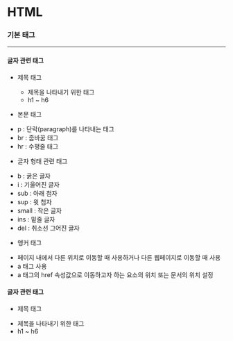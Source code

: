 # HTML

### 기본 태그 ###

---------------------------------------

#### 글자 관련 태그

* 제목 태그
    + 제목을 나타내기 위한 태그
    + h1 ~ h6

* 본문 태그
 + p : 단락(paragraph)를 나타내는 태그
 + br : 줍바꿈 태그
 + hr : 수평줄 태그

* 글자 형태 관련 태그
 + b : 굵은 글자
 + i : 기울어진 글자
 + sub : 아래 첨자
 + sup : 윗 첨자
 + small : 작은 글자
 + ins : 밑줄 글자
 + del : 취소선 그어진 글자

* 앵커 태그
 + 페이지 내에서 다른 위치로 이동할 때 사용하거나 다른 웹페이지로 이동할 때 사용
 + a 태그 사용
 + a 태그의 href 속성값으로 이동하고자 하는 요소의 위치 또는 문서의 위치 설정

#### 글자 관련 태그

* 제목 태그
 + 제목을 나타내기 위한 태그
 + h1 ~ h6